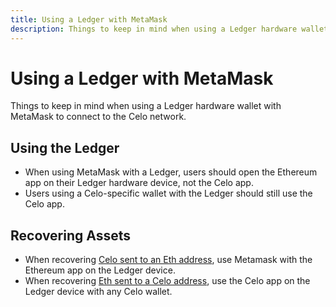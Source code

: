 ```yaml
---
title: Using a Ledger with MetaMask
description: Things to keep in mind when using a Ledger hardware wallet with MetaMask to connect to the Celo network.
---
```

# Using a Ledger with MetaMask

Things to keep in mind when using a Ledger hardware wallet with MetaMask to connect to the Celo network.

## Using the Ledger

* When using MetaMask with a Ledger, users should open the Ethereum app on their Ledger hardware device, not the Celo app. 
* Users using a Celo-specific wallet with the Ledger should still use the Celo app.

## Recovering Assets

* When recovering [Celo sent to an Eth address](celo-holder-guide/eth-recovery.md), use Metamask with the Ethereum app on the Ledger device.
* When recovering [Eth sent to a Celo address](celo-holder-guide/celo-recovery.md), use the Celo app on the Ledger device with any Celo wallet.
